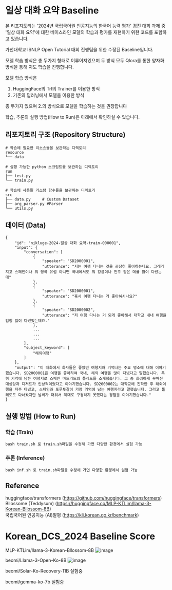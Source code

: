 # 일상 대화 요약 Baseline
본 리포지토리는 '2024년 국립국어원 인공지능의 한국어 능력 평가' 경진 대회 과제 중 '일상 대화 요약'에 대한 베이스라인 모델의 학습과 평가를 재현하기 위한 코드를 포함하고 있습니다.  

가천대학교 ISNLP Open Tutorial 대회 진행팀을 위한 수정된 Baseline입니다.

모델 학습 방식은 총 두가지 형태로 이루어져있으며 두 방식 모두 Qlora를 통한 양자화 방식을 통해 지도 학습을 진행합니다.

모델 학습 방식은
1. HuggingFace의 Trl의 Trainer를 이용한 방식
2. 기존의 딥러닝에서 모델을 이용한 방식

총 두가지 있으며 2.의 방식으로 모델을 학습하는 것을 권장합니다

학습, 추론의 실행 방법(How to Run)은 아래에서 확인하실 수 있습니다.   


## 리포지토리 구조 (Repository Structure)
```
# 학습에 필요한 리소스들을 보관하는 디렉토리
resource
└── data

# 실행 가능한 python 스크립트를 보관하는 디렉토리
run
├── test.py
└── train.py

# 학습에 사용될 커스텀 함수들을 보관하는 디렉토리
src
├── data.py     # Custom Dataset
├── arg_parser.py #Parser
└── utils.py
```

## 데이터 (Data)
```
{
    "id": "nikluge-2024-일상 대화 요약-train-000001",
    "input": {
        "conversation": [
            {
                "speaker": "SD2000001",
                "utterance": "저는 여행 다니는 것을 굉장히 좋아하는데요. 그래가지고 스페인이나 뭐 영국 유럽 아니면 국내에서도 뭐 강릉이나 전주 같은 데를 많이 다녔는데"
            },
            {
                "speaker": "SD2000001",
                "utterance": "혹시 여행 다니는 거 좋아하시나요?"
            },
            {
                "speaker": "SD2000002",
                "utterance": "저 여행 다니는 거 되게 좋아해서 대학교 내내 여행을 엄청 많이 다녔었는데요."
            },
            ...
            ...
            ...
        ],
        "subject_keyword": [
            "해외여행"
        ]
    },
    "output": "이 대화에서 화자들은 좋았던 여행지와 기억나는 주요 명소에 대해 이야기했습니다. SD2000001은 여행을 좋아하여 국내, 해외 여행을 많이 다녔다고 말했습니다. 특히 기억에 남는 여행지로 스페인 마드리드의 톨레도를 소개했습니다. 그 중 화려하게 꾸며진 대성당과 디저트가 인상적이었다고 이야기했습니다. SD2000002는 대학교에 진학한 후 해외여행을 자주 다녔고, 스페인과 포루투갈이 가장 기억에 남는 여행지라고 말했습니다. 그리고 톨레도도 다녀왔지만 날씨가 더워서 제대로 구경하지 못했다는 경험을 이야기했습니다."
}
```

## 실행 방법 (How to Run)
### 학습 (Train)
```
bash train.sh 로 train.sh파일을 수정해 가면 다양한 환경에서 실험 가능
```

### 추론 (Inference)
```
bash inf.sh 로 train.sh파일을 수정해 가면 다양한 환경에서 실험 가능
```

## Reference

huggingface/transformers (https://github.com/huggingface/transformers)  
Bllossome (Teddysum) (https://huggingface.co/MLP-KTLim/llama-3-Korean-Bllossom-8B)  
국립국어원 인공지능 (AI)말평 (https://kli.korean.go.kr/benchmark)  
# Korean_DCS_2024 Baseline Score

MLP-KTLim/llama-3-Korean-Bllossom-8B
![image](https://github.com/YEonleo/Korean_DCS_2024/assets/90837906/cc8fc450-fbda-4876-b1be-a552c787e994)


beomi/Llama-3-Open-Ko-8B
![image](https://github.com/YEonleo/Korean_DCS_2024/assets/90837906/fcd626cd-31ce-4cb3-90ea-43f2831c4342)

beomi/Solar-Ko-Recovery-11B
실험중

beomi/gemma-ko-7b
실험중



